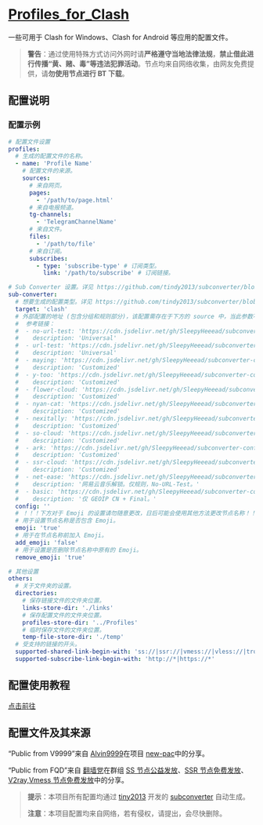 # [Profiles_for_Clash](https://github.com/Shuery-Shuai/Profiles_for_Clash "Shuery-Shuai/Profiles_for_Clash: Profiles can be used in Clash for Windows, Clash for Android and so on.")

一些可用于 Clash for Windows、Clash for Android 等应用的配置文件。

> **警告**：通过使用特殊方式访问外网时请**严格遵守当地法律法规**，**禁止借此进行传播“黄、赌、毒”等违法犯罪活动**。节点均来自网络收集，由网友免费提供，请**勿使用节点进行 BT 下载**。

## 配置说明

### 配置示例

```yaml
# 配置文件设置
profiles:
  # 生成的配置文件的名称。
  - name: 'Profile Name'
    # 配置文件的来源。
    sources:
      # 来自网页。
      pages:
        - '/path/to/page.html'
      # 来自电报频道。
      tg-channels:
        - 'TelegramChannelName'
      # 来自文件。
      files:
        - '/path/to/file'
      # 来自订阅。
      subscribes:
        - type: 'subscribe-type' # 订阅类型。
          link: '/path/to/subscribe' # 订阅链接。

# Sub Converter 设置。详见 https://github.com/tindy2013/subconverter/blob/master/README-cn.md。
sub-converter:
  # 想要生成的配置类型。详见 https://github.com/tindy2013/subconverter/blob/master/README-cn.md#%E6%94%AF%E6%8C%81%E7%B1%BB%E5%9E%8B。
  target: 'clash'
  # 外部配置的地址 (包含分组和规则部分)，该配置需存在于下方的 source 中，当此参数不存在时使用程序的主程序目录中的配置文件。详见 https://github.com/tindy2013/subconverter/blob/master/README-cn.md#%E5%A4%96%E9%83%A8%E9%85%8D%E7%BD%AE。
  #  参考链接：
  #  - no-url-test: 'https://cdn.jsdelivr.net/gh/SleepyHeeead/subconverter-config@master/remote-config/universal/no-urltest.ini'
  #    description: 'Universal'
  #  - url-test: 'https://cdn.jsdelivr.net/gh/SleepyHeeead/subconverter-config@master/remote-config/universal/urltest.ini'
  #    description: 'Universal'
  #  - maying: 'https://cdn.jsdelivr.net/gh/SleepyHeeead/subconverter-config@master/remote-config/customized/maying.ini'
  #    description: 'Customized'
  #  - y-too: 'https://cdn.jsdelivr.net/gh/SleepyHeeead/subconverter-config@master/remote-config/customized/ytoo.ini'
  #    description: 'Customized'
  #  - flower-cloud: 'https://cdn.jsdelivr.net/gh/SleepyHeeead/subconverter-config@master/remote-config/customized/flowercloud.ini'
  #    description: 'Customized'
  #  - nyan-cat: 'https://cdn.jsdelivr.net/gh/SleepyHeeead/subconverter-config@master/remote-config/customized/nyancat.ini'
  #    description: 'Customized'
  #  - nexitally: 'https://cdn.jsdelivr.net/gh/SleepyHeeead/subconverter-config@master/remote-config/customized/nexitally.ini'
  #    description: 'Customized'
  #  - so-cloud: 'https://cdn.jsdelivr.net/gh/SleepyHeeead/subconverter-config@master/remote-config/customized/socloud.ini'
  #    description: 'Customized'
  #  - ark: 'https://cdn.jsdelivr.net/gh/SleepyHeeead/subconverter-config@master/remote-config/customized/ark.ini'
  #    description: 'Customized'
  #  - ssr-cloud: 'https://cdn.jsdelivr.net/gh/SleepyHeeead/subconverter-config@master/remote-config/customized/ssrcloud.ini'
  #    description: 'Customized'
  #  - net-ease: 'https://cdn.jsdelivr.net/gh/SleepyHeeead/subconverter-config@master/remote-config/special/netease.ini'
  #    description: '网易云音乐解锁。仅规则，No-URL-Test。'
  #  - basic: 'https://cdn.jsdelivr.net/gh/SleepyHeeead/subconverter-config@master/remote-config/special/basic.ini'
  #    description: '仅 GEOIP CN + Final。'
  config: ''
  # ！！！下方对于 Emoji 的设置请勿随意更改，日后可能会使用其他方法更改节点名称！！！
  # 用于设置节点名称是否包含 Emoji。
  emoji: 'true'
  # 用于在节点名称前加入 Emoji。
  add_emoji: 'false'
  # 用于设置是否删除节点名称中原有的 Emoji。
  remove_emoji: 'true'

# 其他设置
others:
  # 关于文件夹的设置。
  directories:
    # 保存链接文件的文件夹位置。
    links-store-dir: './links'
    # 保存配置文件的文件夹位置。
    profiles-store-dir: '../Profiles'
    # 临时保存文件的文件夹位置。
    temp-file-store-dir: './temp'
  # 受支持的链接的开头。
  supported-shared-link-begin-with: 'ss://|ssr://|vmess://|vless://|trojan://'
  supported-subscribe-link-begin-with: 'http://*|https://*'
```

## 配置使用教程

[点击前往](./wiki#%E9%85%8D%E7%BD%AE%E6%96%87%E4%BB%B6 "Home · Shuery-Shuai/Profiles_for_Clash Wiki")

## 配置文件及其来源

“Public from V9999”来自 [Alvin9999](https://github.com/Alvin9999 "Github@Alvin9999 (自由上网)")在项目 [new-pac](https://github.com/Alvin9999/new-pac "Alvin9999/new-pac: 科学上网/自由上网/翻墙/软件/方法，一键翻墙浏览器，免费shadowsocks/ss/ssr/v2ray/goflyway账号/节点分享，vps一键搭建脚本/教程。")中的分享。

“Public from FQD”来自 [翻墙党](https://fanqiangdang.com "翻墙论坛 | 翻墙党社区 - Powered by Discuz!")在群组 [SS 节点公益发放](https://t.me/ssList "Telegram@ssList")、[SSR 节点免费发放](https://t.me/ssrList "Telegram@ssrList")、[V2ray,Vmess 节点免费发放](https://t.me/V2List "Telegram@V2List")中的分享。

> **提示**：本项目所有配置均通过 [tiny2013](https://github.com/tindy2013 "Github@tindy2013 (Tindy X)") 开发的 [subconverter](https://github.com/tindy2013/subconverter "tindy2013/subconverter: Utility to convert between various subscription format.") 自动生成。
>
> **注意**：本项目配置均来自网络，若有侵权，请提出，会尽快删除。

